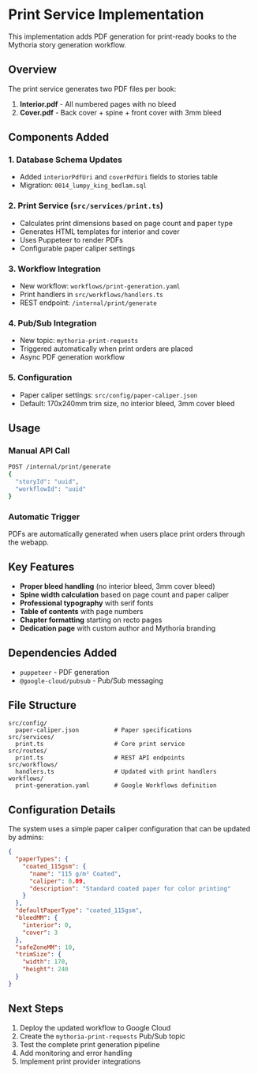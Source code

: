 # Print Service Implementation

This implementation adds PDF generation for print-ready books to the Mythoria story generation workflow.

## Overview

The print service generates two PDF files per book:

1. **Interior.pdf** - All numbered pages with no bleed
2. **Cover.pdf** - Back cover + spine + front cover with 3mm bleed

## Components Added

### 1. Database Schema Updates

- Added `interiorPdfUri` and `coverPdfUri` fields to stories table
- Migration: `0014_lumpy_king_bedlam.sql`

### 2. Print Service (`src/services/print.ts`)

- Calculates print dimensions based on page count and paper type
- Generates HTML templates for interior and cover
- Uses Puppeteer to render PDFs
- Configurable paper caliper settings

### 3. Workflow Integration

- New workflow: `workflows/print-generation.yaml`
- Print handlers in `src/workflows/handlers.ts`
- REST endpoint: `/internal/print/generate`

### 4. Pub/Sub Integration

- New topic: `mythoria-print-requests`
- Triggered automatically when print orders are placed
- Async PDF generation workflow

### 5. Configuration

- Paper caliper settings: `src/config/paper-caliper.json`
- Default: 170x240mm trim size, no interior bleed, 3mm cover bleed

## Usage

### Manual API Call

```bash
POST /internal/print/generate
{
  "storyId": "uuid",
  "workflowId": "uuid"
}
```

### Automatic Trigger

PDFs are automatically generated when users place print orders through the webapp.

## Key Features

- **Proper bleed handling** (no interior bleed, 3mm cover bleed)
- **Spine width calculation** based on page count and paper caliper
- **Professional typography** with serif fonts
- **Table of contents** with page numbers
- **Chapter formatting** starting on recto pages
- **Dedication page** with custom author and Mythoria branding

## Dependencies Added

- `puppeteer` - PDF generation
- `@google-cloud/pubsub` - Pub/Sub messaging

## File Structure

```
src/config/
  paper-caliper.json          # Paper specifications
src/services/
  print.ts                    # Core print service
src/routes/
  print.ts                    # REST API endpoints
src/workflows/
  handlers.ts                 # Updated with print handlers
workflows/
  print-generation.yaml       # Google Workflows definition
```

## Configuration Details

The system uses a simple paper caliper configuration that can be updated by admins:

```json
{
  "paperTypes": {
    "coated_115gsm": {
      "name": "115 g/m² Coated",
      "caliper": 0.09,
      "description": "Standard coated paper for color printing"
    }
  },
  "defaultPaperType": "coated_115gsm",
  "bleedMM": {
    "interior": 0,
    "cover": 3
  },
  "safeZoneMM": 10,
  "trimSize": {
    "width": 170,
    "height": 240
  }
}
```

## Next Steps

1. Deploy the updated workflow to Google Cloud
2. Create the `mythoria-print-requests` Pub/Sub topic
3. Test the complete print generation pipeline
4. Add monitoring and error handling
5. Implement print provider integrations
